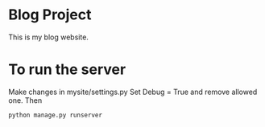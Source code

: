 # Blog Project
This is my blog website.

# To run the server
Make changes in mysite/settings.py
Set Debug = True
and remove allowed one.
Then 
```
python manage.py runserver
```
